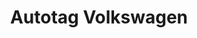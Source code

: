 ---
title: "Autotag Volkswagen"
url: /ciudad-autonoma-de-buenos-aires/autotag-volkswagen/
shop: Autowerkstatt
---